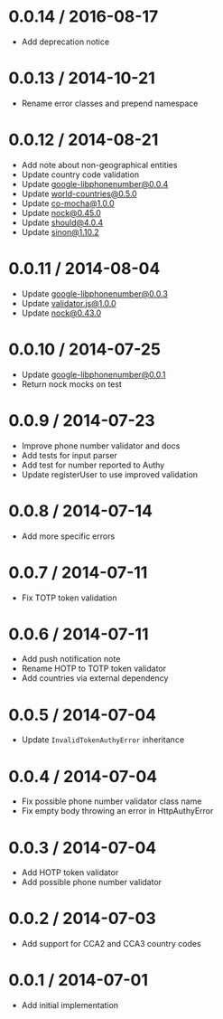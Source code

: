 
0.0.14 / 2016-08-17
==================

  * Add deprecation notice

0.0.13 / 2014-10-21
==================

  * Rename error classes and prepend namespace

0.0.12 / 2014-08-21
==================

  * Add note about non-geographical entities
  * Update country code validation
  * Update google-libphonenumber@0.0.4
  * Update world-countries@0.5.0
  * Update co-mocha@1.0.0
  * Update nock@0.45.0
  * Update should@4.0.4
  * Update sinon@1.10.2

0.0.11 / 2014-08-04
==================

  * Update google-libphonenumber@0.0.3
  * Update validator.js@1.0.0
  * Update nock@0.43.0

0.0.10 / 2014-07-25
==================

  * Update google-libphonenumber@0.0.1
  * Return nock mocks on test

0.0.9 / 2014-07-23
==================

  * Improve phone number validator and docs
  * Add tests for input parser
  * Add test for number reported to Authy
  * Update registerUser to use improved validation

0.0.8 / 2014-07-14
==================

  * Add more specific errors

0.0.7 / 2014-07-11
==================

  * Fix TOTP token validation

0.0.6 / 2014-07-11
==================

  * Add push notification note
  * Rename HOTP to TOTP token validator
  * Add countries via external dependency

0.0.5 / 2014-07-04
==================

  * Update `InvalidTokenAuthyError` inheritance

0.0.4 / 2014-07-04
==================

  * Fix possible phone number validator class name
  * Fix empty body throwing an error in HttpAuthyError

0.0.3 / 2014-07-04
==================

  * Add HOTP token validator
  * Add possible phone number validator

0.0.2 / 2014-07-03
==================

  * Add support for CCA2 and CCA3 country codes

0.0.1 / 2014-07-01
==================

  * Add initial implementation
